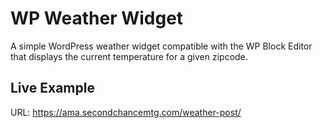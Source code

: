 # WP Weather Widget
A simple WordPress weather widget compatible with the WP Block Editor that displays the current temperature for a given zipcode.

## Live Example

URL: https://ama.secondchancemtg.com/weather-post/
